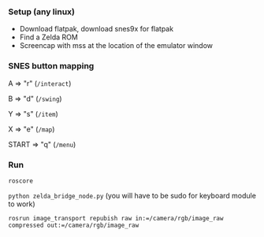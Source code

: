 ### Setup (any linux)

- Download flatpak, download snes9x for flatpak
- Find a Zelda ROM
- Screencap with mss at the location of the emulator window

### SNES button mapping

A => "r" (`/interact`)

B => "d" (`/swing`)

Y => "s" (`/item`)

X => "e" (`/map`)

START => "q" (`/menu`)

### Run

`roscore`

`python zelda_bridge_node.py` (you will have to be sudo for keyboard module to work)

`rosrun image_transport repubish raw in:=/camera/rgb/image_raw compressed out:=/camera/rgb/image_raw`
